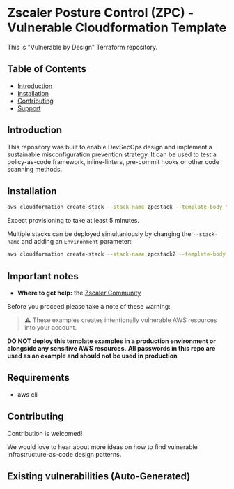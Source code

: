 # Zscaler Posture Control (ZPC) - Vulnerable Cloudformation Template

This is "Vulnerable by Design" Terraform repository.

## Table of Contents

* [Introduction](#introduction)
* [Installation](#Installation)
* [Contributing](#contributing)
* [Support](#support)

## Introduction

This repository was built to enable DevSecOps design and implement a sustainable misconfiguration prevention strategy. It can be used to test a policy-as-code framework, inline-linters, pre-commit hooks or other code scanning methods.

## Installation

```bash
aws cloudformation create-stack --stack-name zpcstack --template-body file://zscfn.yaml --region us-east-1 --parameters ParameterKey=Password,ParameterValue=MyPassword10 --capabilities CAPABILITY_NAMED_IAM
```

Expect provisioning to take at least 5 minutes.

Multiple stacks can be deployed simultaniously by changing the `--stack-name` and adding an `Environment` parameter:

```bash
aws cloudformation create-stack --stack-name zpcstack2 --template-body file://zscfn.yaml --region us-east-1 --parameters ParameterKey=Password,ParameterValue=MyPassword10 ParameterKey=Environment,ParameterValue=dev2 --capabilities CAPABILITY_NAMED_IAM
```

## Important notes

* **Where to get help:** the [Zscaler Community](https://community.zscaler.com/)

Before you proceed please take a note of these warning:
> :warning: These examples creates intentionally vulnerable AWS resources into your account.

**DO NOT deploy this template examples in a production environment or alongside any sensitive AWS resources.**
**All passwords in this repo are used as an example and should not be used in production**

## Requirements

* aws cli

## Contributing

Contribution is welcomed!

We would love to hear about more ideas on how to find vulnerable infrastructure-as-code design patterns.

## Existing vulnerabilities (Auto-Generated)
